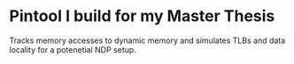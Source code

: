 # Pintool I build for my Master Thesis
Tracks memory accesses to dynamic memory and simulates TLBs and data locality for a 
potenetial NDP setup.
